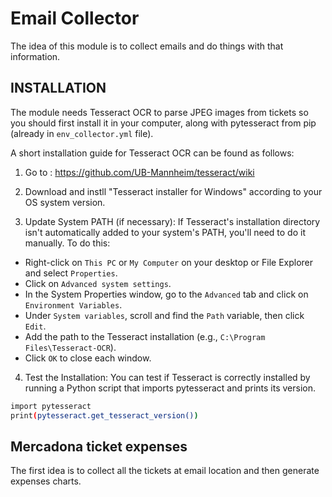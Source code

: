 # Email Collector 

The idea of this module is to collect emails and do things with that information.

## INSTALLATION

The module needs Tesseract OCR to parse JPEG images from tickets so you should first install it in your computer, 
along with pytesseract from pip (already in `env_collector.yml` file). 

A short installation guide for Tesseract OCR can be found as follows:

1) Go to : https://github.com/UB-Mannheim/tesseract/wiki

2) Download and instll "Tesseract installer for Windows" according to your OS system version. 

3) Update System PATH (if necessary): If Tesseract's installation directory isn't automatically added to your system's PATH, you'll need to do it manually. To do this:

 - Right-click on `This PC` or `My Computer` on your desktop or File Explorer and select `Properties`.
 - Click on `Advanced system settings`.
 - In the System Properties window, go to the `Advanced` tab and click on `Environment Variables`.
 - Under `System variables`, scroll and find the `Path` variable, then click `Edit`.
 - Add the path to the Tesseract installation (e.g., `C:\Program Files\Tesseract-OCR`).
 - Click `OK` to close each window.

4) Test the Installation: You can test if Tesseract is correctly installed by running a Python script that imports pytesseract and prints its version.

```bash
import pytesseract
print(pytesseract.get_tesseract_version())
```

## Mercadona ticket expenses

The first idea is to collect all the tickets at email location and then generate expenses charts.